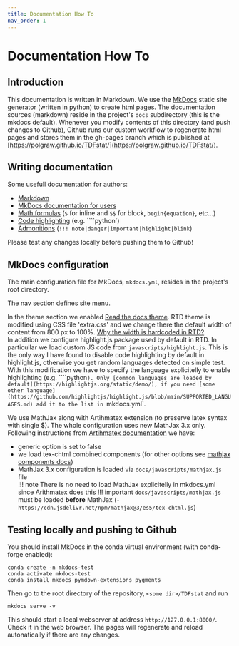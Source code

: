 ```yaml
---
title: Documentation How To
nav_order: 1
---
```


# Documentation How To

## Introduction

This documentation is written in Markdown.
We use the [MkDocs](https://www.mkdocs.org/) static site generator (written in python) to create html pages.
The documentation sources (markdown) reside in the project's `docs` subdirectory (this is the mkdocs default).
Whenever you modify contents of this directory (and push changes to Github), Github runs our custom workflow to regenerate html pages and stores them in the gh-pages branch which is published at [https://polgraw.github.io/TDFstat/](https://polgraw.github.io/TDFstat/).

## Writing documentation

Some usefull documentation for authors:

- [Markdown](https://www.markdownguide.org/)
- [MkDocs documentation for users](https://www.mkdocs.org/user-guide/writing-your-docs/)
- [Math formulas](https://facelessuser.github.io/pymdown-extensions/extensions/arithmatex/) (`$` for inline and `$$` for block, `begin{equation}`, etc...)
- [Code highlighting](https://highlightjs.org/usage/) (e.g. ````python`)
- [Admonitions](https://python-markdown.github.io/extensions/admonition/)
  (`!!! note|danger|important|highlight|blink`)

Please test any changes locally before pushing them to Github!


## MkDocs configuration

The main configuration file for MkDocs, `mkdocs.yml`, resides in the project's root directory.

The nav section defines site menu.

In the theme section we enabled [Read the docs theme](https://www.mkdocs.org/user-guide/choosing-your-theme/#readthedocs).
RTD theme is modified using CSS file 'extra.css' and we change there the default width of content from 800 px to 100%. [Why the width is hardcoded in RTD?](https://github.com/readthedocs/sphinx_rtd_theme/issues/295).  
In addition we configure highlight.js package used by default in RTD. In particullar we load custom JS code from `javascripts/highlight.js`. This is the only way I have found to disable code highlighting by default in highlight.js, otherwise you get random languages detected on simple test. With this modification we have to specify the language explicitelly to enable highlighting (e.g. ````python`). Only [common languages are loaded by default](https://highlightjs.org/static/demo/), if you need [some other language](https://github.com/highlightjs/highlight.js/blob/main/SUPPORTED_LANGUAGES.md) add it to the list in `mkdocs.yml`.

We use MathJax along with Artihmatex extension (to preserve latex syntax with single $).
The whole configuration uses new MathJax 3.x only.
Following instructions from [Artihmatex documentation](https://facelessuser.github.io/pymdown-extensions/extensions/arithmatex/#loading-mathjax) we have:  
- generic option is set to false  
- we load tex-chtml combined components (for other options see [mathjax components docs](https://docs.mathjax.org/en/latest/web/components/combined.html))  
- MathJax 3.x configuration is loaded via  `docs/javascripts/mathjax.js` file  
!!! note
    There is no need to load MathJax explicitelly in mkdocs.yml since Arithmatex does this
!!! important
    `docs/javascripts/mathjax.js` must be loaded **before** MathJax (`- https://cdn.jsdelivr.net/npm/mathjax@3/es5/tex-chtml.js`)
    

## Testing locally and pushing to Github

You should install MkDocs in the conda virtual environment (with conda-forge enabled):
```
conda create -n mkdocs-test
conda activate mkdocs-test
conda install mkdocs pymdown-extensions pygments
```
Then go to the root directory of the repository, `<some dir>/TDFstat` and run
```
mkdocs serve -v
```
This should start a local webserver at address `http://127.0.0.1:8000/`. Check it in the web browser.
The pages will regenerate and reload autonatically if there are any changes.


